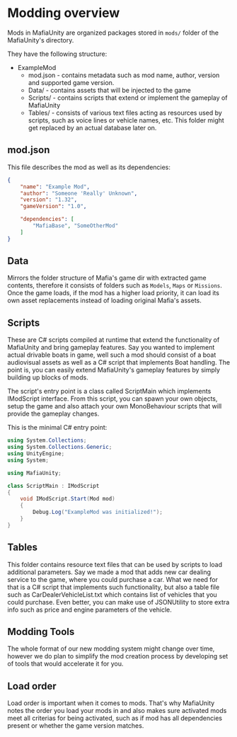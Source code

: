 # Modding overview
Mods in MafiaUnity are organized packages stored in `mods/` folder of the MafiaUnity's directory.

They have the following structure:

* ExampleMod
  * mod.json - contains metadata such as mod name, author, version and supported game version.
  * Data/ - contains assets that will be injected to the game
  * Scripts/ - contains scripts that extend or implement the gameplay of MafiaUnity
  * Tables/ - consists of various text files acting as resources used by scripts, such as voice lines or vehicle names, etc. This folder might get replaced by an actual database later on.
  
## mod.json
This file describes the mod as well as its dependencies:

```json
{
    "name": "Example Mod",
    "author": "Someone 'Really' Unknown",
    "version": "1.32",
    "gameVersion": "1.0",

    "dependencies": [
        "MafiaBase", "SomeOtherMod"
    ]
}
```

## Data
Mirrors the folder structure of Mafia's game dir with extracted game contents, therefore it consists of folders such as `Models`, `Maps` or `Missions`. Once the game loads, if the mod has a higher load priority, it can load its own asset replacements instead of loading original Mafia's assets.

## Scripts
These are C# scripts compiled at runtime that extend the functionality of MafiaUnity and bring gameplay features. Say you wanted to implement actual drivable boats in game, well such a mod should consist of a boat audiovisual assets as well as a C# script that implements Boat handling. The point is, you can easily extend MafiaUnity's gameplay features by simply building up blocks of mods.

The script's entry point is a class called ScriptMain which implements IModScript interface. From this script, you can spawn your own objects, setup the game and also attach your own MonoBehaviour scripts that will provide the gameplay changes.

This is the minimal C# entry point:
```cs
using System.Collections;
using System.Collections.Generic;
using UnityEngine;
using System;

using MafiaUnity;

class ScriptMain : IModScript
{
    void IModScript.Start(Mod mod)
    {
        Debug.Log("ExampleMod was initialized!");
    }
}
```


## Tables
This folder contains resource text files that can be used by scripts to load additional parameters. Say we made a mod that adds new car dealing service to the game, where you could purchase a car. What we need for that is a C# script that implements such functionality, but also a table file such as CarDealerVehicleList.txt which contains list of vehicles that you could purchase. Even better, you can make use of JSONUtility to store extra info such as price and engine parameters of the vehicle.

## Modding Tools
The whole format of our new modding system might change over time, however we do plan to simplify the mod creation process by developing set of tools that would accelerate it for you.

## Load order
Load order is important when it comes to mods. That's why MafiaUnity notes the order you load your mods in and also makes sure activated mods meet all criterias for being activated, such as if mod has all dependencies present or whether the game version matches.
